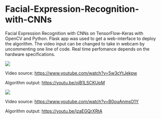 # Facial-Expression-Recognition-with-CNNs
Facial Expression Recognition with CNNs on TensorFlow-Keras with OpenCV and Python. Flask app was used to get a web-interface to deploy the algorithm. The video input can be changed to take in webcam by uncommenting one line of code. Real time perfomance depends on the hardware specifications. 

![](Outputs/video1.gif)

Video source: https://www.youtube.com/watch?v=5w3cYtJekpw

Algorithm output: https://youtu.be/ojB1LSCKUpM

![](Outputs/video2.gif)

Video source: https://www.youtube.com/watch?v=B0ouAnmsO1Y

Algorithm output: https://youtu.be/jzaEGQrXRtA

